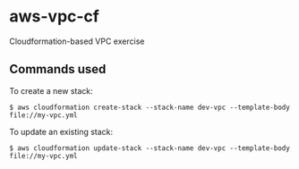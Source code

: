 # aws-vpc-cf
Cloudformation-based VPC exercise

## Commands used

To create a new stack:

```
$ aws cloudformation create-stack --stack-name dev-vpc --template-body file://my-vpc.yml
```

To update an existing stack:

```
$ aws cloudformation update-stack --stack-name dev-vpc --template-body file://my-vpc.yml
```